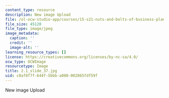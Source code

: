 ```yaml
---
content_type: resource
description: New image Upload
file: /ol-ocw-studio-app/courses/15-s21-nuts-and-bolts-of-business-plans-january-iap-2014/c8af8f7f644f5bbba080002865fdf59f_2.1_slide_37.jpg
file_size: 45120
file_type: image/jpeg
image_metadata:
  caption: ''
  credit: ''
  image-alt: ''
learning_resource_types: []
license: https://creativecommons.org/licenses/by-nc-sa/4.0/
ocw_type: OCWImage
resourcetype: Image
title: 2.1_slide_37.jpg
uid: c8af8f7f-644f-5bbb-a080-002865fdf59f
---
```

New image Upload